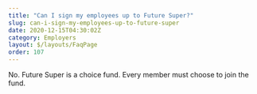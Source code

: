 ```yaml
---
title: "Can I sign my employees up to Future Super?"
slug: can-i-sign-my-employees-up-to-future-super
date: 2020-12-15T04:30:02Z
category: Employers
layout: $/layouts/FaqPage
order: 107
---
```


No. Future Super is a choice fund. Every member must choose to join the fund.
